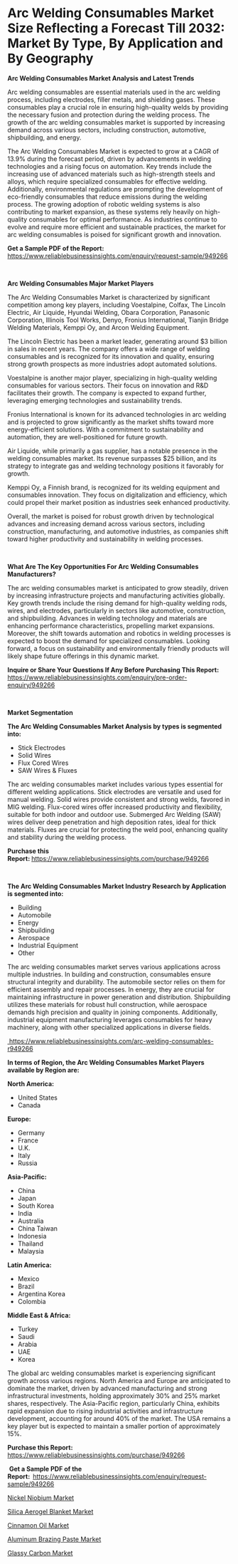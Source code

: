 <p><h1>Arc Welding Consumables Market Size Reflecting a Forecast Till 2032: Market By Type, By Application and By Geography</h1></p><p><strong>Arc Welding Consumables Market Analysis and Latest Trends</strong></p>
<p><p>Arc welding consumables are essential materials used in the arc welding process, including electrodes, filler metals, and shielding gases. These consumables play a crucial role in ensuring high-quality welds by providing the necessary fusion and protection during the welding process. The growth of the arc welding consumables market is supported by increasing demand across various sectors, including construction, automotive, shipbuilding, and energy.</p><p>The Arc Welding Consumables Market is expected to grow at a CAGR of 13.9% during the forecast period, driven by advancements in welding technologies and a rising focus on automation. Key trends include the increasing use of advanced materials such as high-strength steels and alloys, which require specialized consumables for effective welding. Additionally, environmental regulations are prompting the development of eco-friendly consumables that reduce emissions during the welding process. The growing adoption of robotic welding systems is also contributing to market expansion, as these systems rely heavily on high-quality consumables for optimal performance. As industries continue to evolve and require more efficient and sustainable practices, the market for arc welding consumables is poised for significant growth and innovation.</p></p>
<p><strong>Get a Sample PDF of the Report:&nbsp;</strong> <a href="https://www.reliablebusinessinsights.com/enquiry/request-sample/949266?utm_campaign=100&utm_medium=2&utm_source=Github&utm_content=ia&utm_term=02042025&utm_id=arc-welding-consumables">https://www.reliablebusinessinsights.com/enquiry/request-sample/949266</a></p>
<p>&nbsp;</p>
<p><strong>Arc Welding Consumables Major Market Players</strong></p>
<p><p>The Arc Welding Consumables Market is characterized by significant competition among key players, including Voestalpine, Colfax, The Lincoln Electric, Air Liquide, Hyundai Welding, Obara Corporation, Panasonic Corporation, Illinois Tool Works, Denyo, Fronius International, Tianjin Bridge Welding Materials, Kemppi Oy, and Arcon Welding Equipment. </p><p>The Lincoln Electric has been a market leader, generating around $3 billion in sales in recent years. The company offers a wide range of welding consumables and is recognized for its innovation and quality, ensuring strong growth prospects as more industries adopt automated solutions.</p><p>Voestalpine is another major player, specializing in high-quality welding consumables for various sectors. Their focus on innovation and R&D facilitates their growth. The company is expected to expand further, leveraging emerging technologies and sustainability trends.</p><p>Fronius International is known for its advanced technologies in arc welding and is projected to grow significantly as the market shifts toward more energy-efficient solutions. With a commitment to sustainability and automation, they are well-positioned for future growth.</p><p>Air Liquide, while primarily a gas supplier, has a notable presence in the welding consumables market. Its revenue surpasses $25 billion, and its strategy to integrate gas and welding technology positions it favorably for growth.</p><p>Kemppi Oy, a Finnish brand, is recognized for its welding equipment and consumables innovation. They focus on digitalization and efficiency, which could propel their market position as industries seek enhanced productivity.</p><p>Overall, the market is poised for robust growth driven by technological advances and increasing demand across various sectors, including construction, manufacturing, and automotive industries, as companies shift toward higher productivity and sustainability in welding processes.</p></p>
<p>&nbsp;</p>
<p><strong>What Are The Key Opportunities For Arc Welding Consumables Manufacturers?</strong></p>
<p><p>The arc welding consumables market is anticipated to grow steadily, driven by increasing infrastructure projects and manufacturing activities globally. Key growth trends include the rising demand for high-quality welding rods, wires, and electrodes, particularly in sectors like automotive, construction, and shipbuilding. Advances in welding technology and materials are enhancing performance characteristics, propelling market expansions. Moreover, the shift towards automation and robotics in welding processes is expected to boost the demand for specialized consumables. Looking forward, a focus on sustainability and environmentally friendly products will likely shape future offerings in this dynamic market.</p></p>
<p><strong>Inquire or Share Your Questions If Any Before Purchasing This Report:</strong> <a href="https://www.reliablebusinessinsights.com/enquiry/pre-order-enquiry/949266?utm_campaign=100&utm_medium=2&utm_source=Github&utm_content=ia&utm_term=02042025&utm_id=arc-welding-consumables">https://www.reliablebusinessinsights.com/enquiry/pre-order-enquiry/949266</a></p>
<p>&nbsp;</p>
<p><strong>Market Segmentation</strong></p>
<p><strong>The Arc Welding Consumables Market Analysis by types is segmented into:</strong></p>
<p><ul><li>Stick Electrodes</li><li>Solid Wires</li><li>Flux Cored Wires</li><li>SAW Wires & Fluxes</li></ul></p>
<p><p>The arc welding consumables market includes various types essential for different welding applications. Stick electrodes are versatile and used for manual welding. Solid wires provide consistent and strong welds, favored in MIG welding. Flux-cored wires offer increased productivity and flexibility, suitable for both indoor and outdoor use. Submerged Arc Welding (SAW) wires deliver deep penetration and high deposition rates, ideal for thick materials. Fluxes are crucial for protecting the weld pool, enhancing quality and stability during the welding process.</p></p>
<p><strong>Purchase this Report:&nbsp;</strong><a href="https://www.reliablebusinessinsights.com/purchase/949266?utm_campaign=100&utm_medium=2&utm_source=Github&utm_content=ia&utm_term=02042025&utm_id=arc-welding-consumables">https://www.reliablebusinessinsights.com/purchase/949266</a></p>
<p>&nbsp;</p>
<p><strong>The Arc Welding Consumables Market Industry Research by Application is segmented into:</strong></p>
<p><ul><li>Building</li><li>Automobile</li><li>Energy</li><li>Shipbuilding</li><li>Aerospace</li><li>Industrial Equipment</li><li>Other</li></ul></p>
<p><p>The arc welding consumables market serves various applications across multiple industries. In building and construction, consumables ensure structural integrity and durability. The automobile sector relies on them for efficient assembly and repair processes. In energy, they are crucial for maintaining infrastructure in power generation and distribution. Shipbuilding utilizes these materials for robust hull construction, while aerospace demands high precision and quality in joining components. Additionally, industrial equipment manufacturing leverages consumables for heavy machinery, along with other specialized applications in diverse fields.</p></p>
<p><a href="https://www.reliablebusinessinsights.com/arc-welding-consumables-r949266?utm_campaign=100&utm_medium=2&utm_source=Github&utm_content=ia&utm_term=02042025&utm_id=arc-welding-consumables">&nbsp;https://www.reliablebusinessinsights.com/arc-welding-consumables-r949266</a></p>
<p><strong>In terms of Region, the Arc Welding Consumables Market Players available by Region are:</strong></p>
<p>
    <p> <strong> North America: </strong>
        <ul>
            <li>United States</li>
            <li>Canada</li>
        </ul>
        </p> 
    <p> <strong> Europe: </strong>
        <ul>
            <li>Germany</li>
            <li>France</li>
            <li>U.K.</li>
            <li>Italy</li>
            <li>Russia</li>
        </ul>
        </p> 
    <p> <strong> Asia-Pacific: </strong>
        <ul>
            <li>China</li>
            <li>Japan</li>
            <li>South Korea</li>
            <li>India</li>
            <li>Australia</li>
            <li>China Taiwan</li>
            <li>Indonesia</li>
            <li>Thailand</li>
            <li>Malaysia</li>
        </ul>
        </p> 
    <p> <strong> Latin America: </strong>
        <ul>
            <li>Mexico</li>
            <li>Brazil</li>
            <li>Argentina Korea</li>
            <li>Colombia</li>
        </ul>
        </p> 
    <p> <strong> Middle East & Africa: </strong>
        <ul>
            <li>Turkey</li>
            <li>Saudi</li>
            <li>Arabia</li>
            <li>UAE</li>
            <li>Korea</li>
        </ul>
    </p>
    </p>
<p><p>The global arc welding consumables market is experiencing significant growth across various regions. North America and Europe are anticipated to dominate the market, driven by advanced manufacturing and strong infrastructural investments, holding approximately 30% and 25% market shares, respectively. The Asia-Pacific region, particularly China, exhibits rapid expansion due to rising industrial activities and infrastructure development, accounting for around 40% of the market. The USA remains a key player but is expected to maintain a smaller portion of approximately 15%.</p></p>
<p><strong>Purchase this Report: </strong><a href="https://www.reliablebusinessinsights.com/purchase/949266?utm_campaign=100&utm_medium=2&utm_source=Github&utm_content=ia&utm_term=02042025&utm_id=arc-welding-consumables">https://www.reliablebusinessinsights.com/purchase/949266</a></p>
<p>&nbsp;<strong>Get a Sample PDF of the Report:&nbsp;&nbsp;</strong><a href="https://www.reliablebusinessinsights.com/enquiry/request-sample/949266?utm_campaign=100&utm_medium=2&utm_source=Github&utm_content=ia&utm_term=02042025&utm_id=arc-welding-consumables">https://www.reliablebusinessinsights.com/enquiry/request-sample/949266</a></p>
<p><strong></strong></p>
<p><p><a href="https://github.com/kadutjoelly83/Market-Research-Report-List-1/blob/main/nickel-niobium-market.md?utm_campaign=100&utm_medium=2&utm_source=Github&utm_content=ia&utm_term=02042025&utm_id=arc-welding-consumables">Nickel Niobium Market</a></p><p><a href="https://github.com/snaikraso/Market-Research-Report-List-1/blob/main/silica-aerogel-blanket-market.md?utm_campaign=100&utm_medium=2&utm_source=Github&utm_content=ia&utm_term=02042025&utm_id=arc-welding-consumables">Silica Aerogel Blanket Market</a></p><p><a href="https://github.com/ilanarohalgh/Market-Research-Report-List-1/blob/main/cinnamon-oil-market.md?utm_campaign=100&utm_medium=2&utm_source=Github&utm_content=ia&utm_term=02042025&utm_id=arc-welding-consumables">Cinnamon Oil Market</a></p><p><a href="https://github.com/iperitvik8/Market-Research-Report-List-1/blob/main/aluminum-brazing-paste-market.md?utm_campaign=100&utm_medium=2&utm_source=Github&utm_content=ia&utm_term=02042025&utm_id=arc-welding-consumables">Aluminum Brazing Paste Market</a></p><p><a href="https://github.com/frodanlert/Market-Research-Report-List-1/blob/main/glassy-carbon-market.md?utm_campaign=100&utm_medium=2&utm_source=Github&utm_content=ia&utm_term=02042025&utm_id=arc-welding-consumables">Glassy Carbon Market</a></p></p>